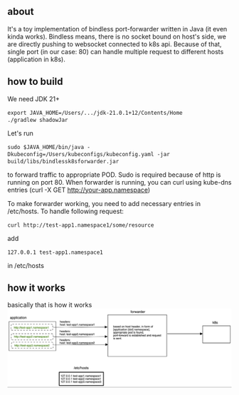 ## about
It's a toy implementation of bindless port-forwarder written in Java (it even kinda works).
Bindless means, there is no socket bound on host's side, we are directly pushing to websocket connected to k8s api.
Because of that, single port (in our case: 80) can handle multiple request to different hosts (application in k8s).

## how to build
We need JDK 21+
```
export JAVA_HOME=/Users/.../jdk-21.0.1+12/Contents/Home
./gradlew shadowJar   
```

Let's run
```
sudo $JAVA_HOME/bin/java -Dkubeconfig=/Users/kubeconfigs/kubeconfig.yaml -jar build/libs/bindlessk8sforwarder.jar
```

to forward traffic to appropriate POD. Sudo is required because of http is running on port 80.
When forwarder is running, you can curl using kube-dns entries (curl -X GET http://your-app.namespace)

To make forwarder working, you need to add necessary entries in /etc/hosts. To handle following request:
```
curl http://test-app1.namespace1/some/resource
```
add
```
127.0.0.1 test-app1.namespace1
```
in /etc/hosts

## how it works
basically that is how it works
![howitworks](howitworks.png)
